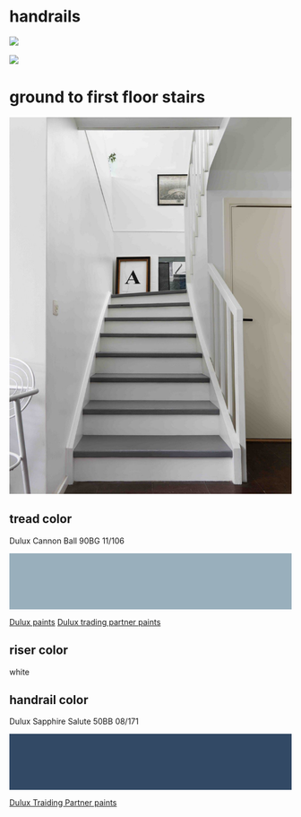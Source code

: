# handrails

![](https://4.bp.blogspot.com/-XJgfFcGBpw4/ULgRCijqRVI/AAAAAAAAB_A/gdO8gxzwdwY/s640/New+England+Holiday+Decorating+New+England+Fine+Living.com+021.JPG)

![](https://www.firststepdesigns.com/our-portfolio/wp-content/uploads/2016/02/Feature-davies-staircase-renovation7.jpg)

# ground to first floor stairs

![](./stairs.jpg)

## tread color

Dulux Cannon Ball 90BG 11/106
<div style="width: 100%; height: 100px; background-color: #99AFBC"></div>

[Dulux paints](https://www.dulux.com.hk/en/products/interior#sur=Wood&colorSpaceId=236878&colorId=1516482)
[Dulux trading partner paints](https://www.duluxtradepaintexpert.co.uk/en/products/products-listing/all/ccid/1776319/s_wood)

## riser color

white

## handrail color

Dulux Sapphire Salute 50BB 08/171
<div style="width: 100%; height: 100px; background-color: #324965"></div>

[Dulux Traiding Partner paints](https://www.duluxtradepaintexpert.co.uk/en/products/paint/dulux-trade/dulux-trade-high-gloss?ccid=1777251)
